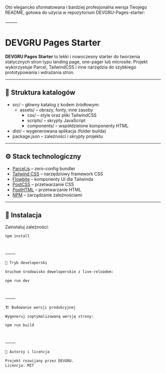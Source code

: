 Oto elegancko sformatowana i bardziej profesjonalna wersja Twojego README, gotowa do użycia w repozytorium DEVGRU-Pages-starter:

⸻



# DEVGRU Pages Starter

**DEVGRU Pages Starter** to lekki i nowoczesny starter do tworzenia statycznych stron typu landing page, one-pager lub microsite. Projekt wykorzystuje Parcel, TailwindCSS i inne narzędzia do szybkiego prototypowania i wdrażania stron.

---

## 📁 Struktura katalogów
- src/ – główny katalog z kodem źródłowym:
  - assets/ – obrazy, fonty, inne zasoby
	- css/ – style oraz pliki TailwindCSS
	- scripts/ – skrypty JavaScript
	- components/ – współdzielone komponenty HTML
- dist/ – wygenerowana aplikacja (folder builda)
- package.json – zależności i skrypty projektu
---

## ⚙️ Stack technologiczny

- [Parcel.js](https://parceljs.org/) – zero-config bundler
- [Tailwind CSS](https://tailwindcss.com/) – narzędziowy framework CSS
- [Flowbite](https://flowbite.com/) – komponenty UI dla Tailwinda
- [PostCSS](https://postcss.org/) – przetwarzanie CSS
- [PostHTML](https://github.com/posthtml/posthtml) – przetwarzanie HTML
- [NPM](https://www.npmjs.com/) – zarządzanie zależnościami

---

## 🚀 Instalacja

Zainstaluj zależności:

```bash
npm install



⸻

🧪 Tryb developerski

Uruchom środowisko deweloperskie z live-reloadem:

npm run dev



⸻

🏗️ Budowanie wersji produkcyjnej

Wygeneruj zoptymalizowaną wersję strony:

npm run build



⸻

🧰 Autorzy i licencja

Projekt rozwijany przez DEVGRU.
Licencja: MIT
